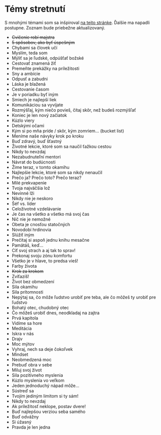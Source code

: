 # Témy stretnutí
S mnohými témami som sa inšpiroval [na tejto stránke](http://www.evaluatespeech.com/2016/07/27/125-toastmasters-meeting-themes-or-theme-meeting-ideas-part-1/). Ďalšie ma napadli postupne. Zoznam bude priebežne aktualizovaný.

- ~~Cvičenie robí majstra~~
- ~~5 spôsobov, ako byť úspešným~~
- Chybami sa človek učí
- Myslím, teda som
- Mýliť sa je ľudské, odpúšťať božské
- Cestovať znamená žiť
- Premeňte prekážky na príležitosti
- Sny a ambície
- Odpusť a zabudni
- Láska je blažená
- Cestovanie časom
- Je v poriadku byť iným
- Smiech je najlepší liek
- Komunikáciou sa vyvíjate
- Rozmýšľaj, kým niečo povieš, čítaj skôr, než budeš rozmýšľať
- Koniec je len nový začiatok
- Kúzlo viery
- Detskými očami
- Kým si po mňa príde / skôr, kým zomriem... (bucket list)
- Meníme naše návyky krok po kroku
- Buď zdravý, buď šťastný
- Životné lekcie, ktoré som sa naučil ťažkou cestou
- Nikdy to nevzdaj
- Nezabudnuteľní mentori
- Návrat do budúcnosti
- Žime teraz, v tomto okamihu
- Najlepšie lekcie, ktoré som sa nikdy nenaučil
- Prečo ja? Prečo toto? Prečo teraz?
- Milé prekvapenie
- Tvoja najväčšia lož
- Nevinné lži
- Nikdy nie je neskoro
- Šéf vs. líder
- Celoživotné vzdelávanie
- Je čas na všetko a všetko má svoj čas
- Nič nie je nemožné
- Obeta je cnosťou statočných
- Novodobí hrdinovia
- Slúžiť iným
- Prečítaj si aspoň jednu knihu mesačne
- Pamätáš, keď...
- Cíť svoj strach a aj tak to sprav!
- Prekonaj svoju zónu komfortu
- Všetko je v hlave, to predsa vieš!
- Farby života
- ~~Krok za krokom~~
- Zvíťazíš!
- Život bez obmedzení
- Sila okamihu
- Sila prítomnosti
- Nepýtaj sa, čo môže ľudstvo urobiť pre teba, ale čo môžeš ty urobiť pre ľudstvo
- Bohatý otec, chudobný otec
- Čo môžeš urobiť dnes, neodkladaj na zajtra
- Prvá kapitola
- Vidíme sa hore
- Meditácia
- Iskra v nás
- Drajv
- Moc mýtov
- Vyhraj, nech sa deje čokoľvek
- Mindset
- Neobmedzená moc
- Prebuď obra v sebe
- Miluj svoj život
- Sila pozitívneho myslenia
- Kúzlo myslenia vo veľkom
- Jeden jednoduchý nápad môže...
- Sústreď sa
- Tvojím jediným limitom si ty sám!
- Nikdy to nevzdaj
- Ak príležitosť neklope, postav dvere!
- Buď najlepšou verziou seba samého
- Buď odvážny
- Si úžasný
- Pravda je len jedna
